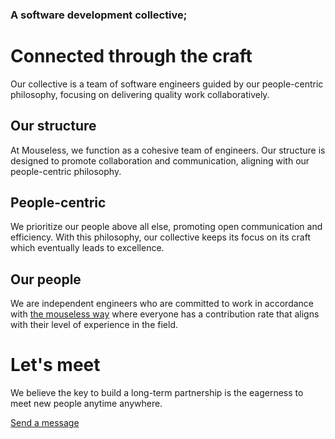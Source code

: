### A software development collective;
# Connected through the craft

Our collective is a team of software engineers guided by our people-centric
philosophy, focusing on delivering quality work collaboratively.

## Our structure

At Mouseless, we function as a cohesive team of engineers. Our structure is
designed to promote collaboration and communication, aligning with our
people-centric philosophy.

## People-centric

We prioritize our people above all else, promoting open communication and
efficiency. With this philosophy, our collective keeps its focus on its craft
which eventually leads to excellence.

## Our people

We are independent engineers who are committed to work in accordance with [the
mouseless way](https://mouseless.codes/how-we-work) where everyone has a
contribution rate that aligns with their level of experience in the field.

# Let's meet

We believe the key to build a long-term partnership is the eagerness to meet new
people anytime anywhere.

[Send a message](https://linkedin.com/mouseless-collective)
